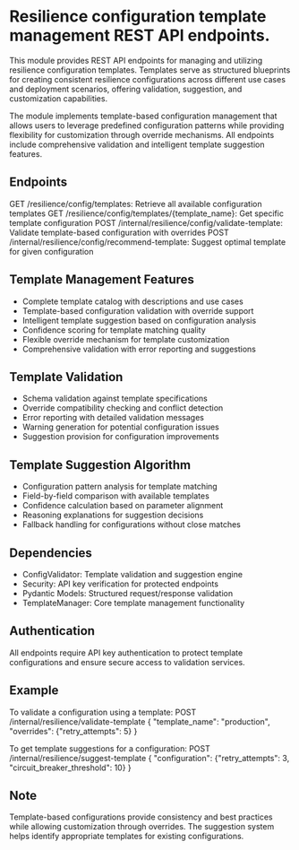 # Resilience configuration template management REST API endpoints.

This module provides REST API endpoints for managing and utilizing resilience
configuration templates. Templates serve as structured blueprints for creating
consistent resilience configurations across different use cases and deployment
scenarios, offering validation, suggestion, and customization capabilities.

The module implements template-based configuration management that allows users
to leverage predefined configuration patterns while providing flexibility for
customization through override mechanisms. All endpoints include comprehensive
validation and intelligent template suggestion features.

## Endpoints

GET  /resilience/config/templates: Retrieve all available configuration templates
GET  /resilience/config/templates/{template_name}: Get specific template configuration
POST /internal/resilience/config/validate-template: Validate template-based configuration with overrides
POST /internal/resilience/config/recommend-template: Suggest optimal template for given configuration

## Template Management Features

- Complete template catalog with descriptions and use cases
- Template-based configuration validation with override support
- Intelligent template suggestion based on configuration analysis
- Confidence scoring for template matching quality
- Flexible override mechanism for template customization
- Comprehensive validation with error reporting and suggestions

## Template Validation

- Schema validation against template specifications
- Override compatibility checking and conflict detection
- Error reporting with detailed validation messages
- Warning generation for potential configuration issues
- Suggestion provision for configuration improvements

## Template Suggestion Algorithm

- Configuration pattern analysis for template matching
- Field-by-field comparison with available templates
- Confidence calculation based on parameter alignment
- Reasoning explanations for suggestion decisions
- Fallback handling for configurations without close matches

## Dependencies

- ConfigValidator: Template validation and suggestion engine
- Security: API key verification for protected endpoints
- Pydantic Models: Structured request/response validation
- TemplateManager: Core template management functionality

## Authentication

All endpoints require API key authentication to protect template
configurations and ensure secure access to validation services.

## Example

To validate a configuration using a template:
POST /internal/resilience/validate-template
{
"template_name": "production",
"overrides": {"retry_attempts": 5}
}

To get template suggestions for a configuration:
POST /internal/resilience/suggest-template
{
"configuration": {"retry_attempts": 3, "circuit_breaker_threshold": 10}
}

## Note

Template-based configurations provide consistency and best practices
while allowing customization through overrides. The suggestion system
helps identify appropriate templates for existing configurations.
